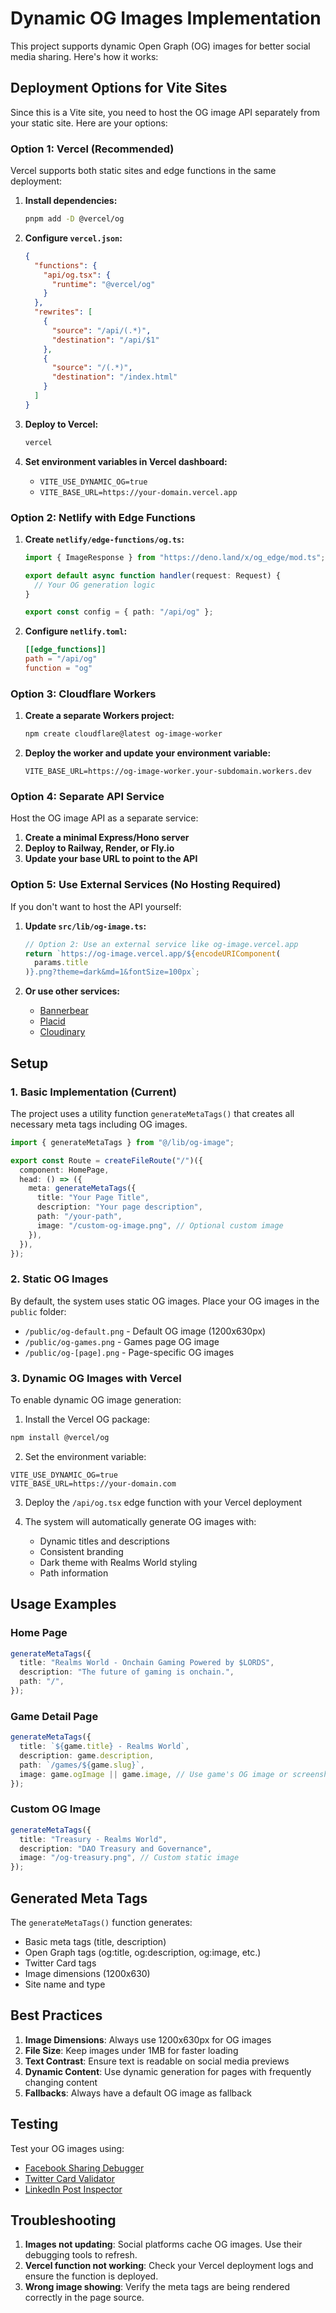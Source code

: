 # Dynamic OG Images Implementation

This project supports dynamic Open Graph (OG) images for better social media sharing. Here's how it works:

## Deployment Options for Vite Sites

Since this is a Vite site, you need to host the OG image API separately from your static site. Here are your options:

### Option 1: Vercel (Recommended)

Vercel supports both static sites and edge functions in the same deployment:

1. **Install dependencies:**

   ```bash
   pnpm add -D @vercel/og
   ```

2. **Configure `vercel.json`:**

   ```json
   {
     "functions": {
       "api/og.tsx": {
         "runtime": "@vercel/og"
       }
     },
     "rewrites": [
       {
         "source": "/api/(.*)",
         "destination": "/api/$1"
       },
       {
         "source": "/(.*)",
         "destination": "/index.html"
       }
     ]
   }
   ```

3. **Deploy to Vercel:**

   ```bash
   vercel
   ```

4. **Set environment variables in Vercel dashboard:**
   - `VITE_USE_DYNAMIC_OG=true`
   - `VITE_BASE_URL=https://your-domain.vercel.app`

### Option 2: Netlify with Edge Functions

1. **Create `netlify/edge-functions/og.ts`:**

   ```typescript
   import { ImageResponse } from "https://deno.land/x/og_edge/mod.ts";

   export default async function handler(request: Request) {
     // Your OG generation logic
   }

   export const config = { path: "/api/og" };
   ```

2. **Configure `netlify.toml`:**
   ```toml
   [[edge_functions]]
   path = "/api/og"
   function = "og"
   ```

### Option 3: Cloudflare Workers

1. **Create a separate Workers project:**

   ```bash
   npm create cloudflare@latest og-image-worker
   ```

2. **Deploy the worker and update your environment variable:**
   ```env
   VITE_BASE_URL=https://og-image-worker.your-subdomain.workers.dev
   ```

### Option 4: Separate API Service

Host the OG image API as a separate service:

1. **Create a minimal Express/Hono server**
2. **Deploy to Railway, Render, or Fly.io**
3. **Update your base URL to point to the API**

### Option 5: Use External Services (No Hosting Required)

If you don't want to host the API yourself:

1. **Update `src/lib/og-image.ts`:**

   ```typescript
   // Option 2: Use an external service like og-image.vercel.app
   return `https://og-image.vercel.app/${encodeURIComponent(
     params.title
   )}.png?theme=dark&md=1&fontSize=100px`;
   ```

2. **Or use other services:**
   - [Bannerbear](https://www.bannerbear.com/)
   - [Placid](https://placid.app/)
   - [Cloudinary](https://cloudinary.com/)

## Setup

### 1. Basic Implementation (Current)

The project uses a utility function `generateMetaTags()` that creates all necessary meta tags including OG images.

```typescript
import { generateMetaTags } from "@/lib/og-image";

export const Route = createFileRoute("/")({
  component: HomePage,
  head: () => ({
    meta: generateMetaTags({
      title: "Your Page Title",
      description: "Your page description",
      path: "/your-path",
      image: "/custom-og-image.png", // Optional custom image
    }),
  }),
});
```

### 2. Static OG Images

By default, the system uses static OG images. Place your OG images in the `public` folder:

- `/public/og-default.png` - Default OG image (1200x630px)
- `/public/og-games.png` - Games page OG image
- `/public/og-[page].png` - Page-specific OG images

### 3. Dynamic OG Images with Vercel

To enable dynamic OG image generation:

1. Install the Vercel OG package:

```bash
npm install @vercel/og
```

2. Set the environment variable:

```env
VITE_USE_DYNAMIC_OG=true
VITE_BASE_URL=https://your-domain.com
```

3. Deploy the `/api/og.tsx` edge function with your Vercel deployment

4. The system will automatically generate OG images with:
   - Dynamic titles and descriptions
   - Consistent branding
   - Dark theme with Realms World styling
   - Path information

## Usage Examples

### Home Page

```typescript
generateMetaTags({
  title: "Realms World - Onchain Gaming Powered by $LORDS",
  description: "The future of gaming is onchain.",
  path: "/",
});
```

### Game Detail Page

```typescript
generateMetaTags({
  title: `${game.title} - Realms World`,
  description: game.description,
  path: `/games/${game.slug}`,
  image: game.ogImage || game.image, // Use game's OG image or screenshot
});
```

### Custom OG Image

```typescript
generateMetaTags({
  title: "Treasury - Realms World",
  description: "DAO Treasury and Governance",
  image: "/og-treasury.png", // Custom static image
});
```

## Generated Meta Tags

The `generateMetaTags()` function generates:

- Basic meta tags (title, description)
- Open Graph tags (og:title, og:description, og:image, etc.)
- Twitter Card tags
- Image dimensions (1200x630)
- Site name and type

## Best Practices

1. **Image Dimensions**: Always use 1200x630px for OG images
2. **File Size**: Keep images under 1MB for faster loading
3. **Text Contrast**: Ensure text is readable on social media previews
4. **Dynamic Content**: Use dynamic generation for pages with frequently changing content
5. **Fallbacks**: Always have a default OG image as fallback

## Testing

Test your OG images using:

- [Facebook Sharing Debugger](https://developers.facebook.com/tools/debug/)
- [Twitter Card Validator](https://cards-dev.twitter.com/validator)
- [LinkedIn Post Inspector](https://www.linkedin.com/post-inspector/)

## Troubleshooting

1. **Images not updating**: Social platforms cache OG images. Use their debugging tools to refresh.
2. **Vercel function not working**: Check your Vercel deployment logs and ensure the function is deployed.
3. **Wrong image showing**: Verify the meta tags are being rendered correctly in the page source.
